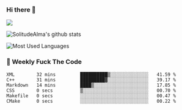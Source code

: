 ### Hi there 👋

<p>
  <a href="https://count.getloli.com/"><img src="https://count.getloli.com/get/@:solitudealma"></a>
</p>

![SolitudeAlma's github stats](https://github-readme-stats.vercel.app/api?username=solitudealma&show_icons=true&theme=radical)

![Most Used Languages](https://github-readme-stats.vercel.app/api/top-langs/?username=solitudealma&layout=compact&hide_border=true&theme=dark)
<!-- ![visitors](https://visitor-badge.glitch.me/badge?page_id=solitudealma.solitudealma.id) -->


### :dart: Weekly Fuck The Code

<!--START_SECTION:waka-->

```text
XML        32 mins         ██████████▒░░░░░░░░░░░░░░   41.59 %
C++        31 mins         █████████▓░░░░░░░░░░░░░░░   39.17 %
Markdown   14 mins         ████▒░░░░░░░░░░░░░░░░░░░░   17.85 %
CSS        0 secs          ▒░░░░░░░░░░░░░░░░░░░░░░░░   00.70 %
Makefile   0 secs          ░░░░░░░░░░░░░░░░░░░░░░░░░   00.47 %
CMake      0 secs          ░░░░░░░░░░░░░░░░░░░░░░░░░   00.22 %
```

<!--END_SECTION:waka-->
